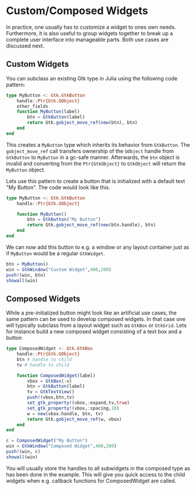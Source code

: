 # Custom/Composed Widgets

In practice, one usually has to customize a widget to ones own needs.
Furthermore, it is also useful to group widgets together to break up
a complete user interface into manageable parts. Both use cases are discussed next.

## Custom Widgets

You can subclass an existing Gtk type in Julia using the following code pattern:

```julia
type MyButton <: Gtk.GtkButton
    handle::Ptr{Gtk.GObject}
    other_fields
    function MyButton(label)
        btn = GtkButton(label)
        return Gtk.gobject_move_ref(new(btn), btn)
    end
end
```

This creates a `MyButton` type which inherits its behavior from `GtkButton`. The `gobject_move_ref` call transfers ownership of the `GObject` handle from `GtkButton` to `MyButton` in a gc-safe manner. Afterwards, the `btn` object is invalid and converting from the `Ptr{GtkObject}` to `GtkObject` will return the `MyButton` object.

Lets use this pattern to create a button that is initialized with a default text "My Button".
The code would look like this.

```julia
type MyButton <: Gtk.GtkButton
    handle::Ptr{Gtk.GObject}

    function MyButton()
        btn = GtkButton("My Button")
        return Gtk.gobject_move_ref(new(btn.handle), btn)
    end
end
```

We can now add this button to e.g. a window or any layout container just as if `MyButton` would be a regular `GtkWidget`.

```julia
btn = MyButton()
win = GtkWindow("Custom Widget",400,200)
push!(win, btn)
showall(win)
```

## Composed Widgets

While a pre-initialized button might look like an artificial use cases, the same pattern can be used to develop composed widgets. In that case one will typically subclass from a layout widget such as `GtkBox` or `GtkGrid`. Lets for instance build a new composed widget consisting of a text box and a button

```julia
type ComposedWidget <: Gtk.GtkBox
    handle::Ptr{Gtk.GObject}
    btn # handle to child
    tv # handle to child

    function ComposedWidget(label)
        vbox = GtkBox(:v)
        btn = GtkButton(label)
        tv = GtkTextView()
        push!(vbox,btn,tv)
        set_gtk_property!(vbox,:expand,tv,true)
        set_gtk_property!(vbox,:spacing,10)
        w = new(vbox.handle, btn, tv)
        return Gtk.gobject_move_ref(w, vbox)
    end
end

c = ComposedWidget("My Button")
win = GtkWindow("Composed Widget",400,200)
push!(win, c)
showall(win)

```
You will usually store the handles to all subwidgets in the composed type as has been done in the example. This will give you quick access to the child widgets when e.g. callback functions for ComposedWidget are called.
